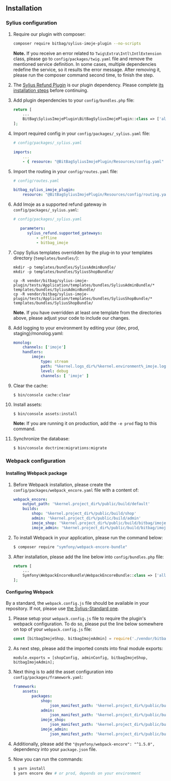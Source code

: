 ## Installation

### Sylius configuration

1. Require our plugin with composer:

    ```bash
    composer require bitbag/sylius-imoje-plugin --no-scripts
    ```
    
    **Note.** If you receive an error related to `Twig\Extra\Intl\IntlExtension` class, please go to `config/packages/twig.yaml` file and remove the mentioned service definition. In some cases, multiple dependencies redefine the service, so it results the error message. After removing it, please run the composer command second time, to finish the step.

2. The [Sylius Refund Plugin](https://github.com/Sylius/RefundPlugin) is our plugin dependency. Please complete [its installation steps](https://github.com/Sylius/RefundPlugin?tab=readme-ov-file#installation) before continuing.

3. Add plugin dependencies to your `config/bundles.php` file:

    ```php
    return [
        ...
        BitBag\SyliusImojePlugin\BitBagSyliusImojePlugin::class => ['all' => true],
    ];
    ```

4. Import required config in your `config/packages/_sylius.yaml` file:

    ```yaml
    # config/packages/_sylius.yaml

    imports:
        ...
        - { resource: "@BitBagSyliusImojePlugin/Resources/config.yaml" }
    ```

5. Import the routing in your `config/routes.yaml` file:

    ```yaml
    # config/routes.yaml

    bitbag_sylius_imoje_plugin:
        resource: "@BitBagSyliusImojePlugin/Resources/config/routing.yaml"
    ```

6. Add Imoje as a supported refund gateway in `config/packages/_sylius.yaml`:

    ```yaml
    # config/packages/_sylius.yaml

       parameters:
          sylius_refund.supported_gateways:
              - offline
              - bitbag_imoje
    ``` 

7. Copy Sylius templates overridden by the plug-in to your templates directory (`templates/bundles/`):

    ```
    mkdir -p templates/bundles/SyliusAdminBundle/
    mkdir -p templates/bundles/SyliusShopBundle/

    cp -R vendor/bitbag/sylius-imoje-plugin/tests/Application/templates/bundles/SyliusAdminBundle/* templates/bundles/SyliusAdminBundle/
    cp -R vendor/bitbag/sylius-imoje-plugin/tests/Application/templates/bundles/SyliusShopBundle/* templates/bundles/SyliusShopBundle/
    ```

    **Note.** If you have overridden at least one template from the directories above, please adjust your code to include our changes.

8. Add logging to your environment by editing your {dev, prod, staging}/monolog.yaml:

    ```yaml
    monolog:
        channels: ['imoje']
        handlers:
            imoje:
                type: stream
                path: "%kernel.logs_dir%/%kernel.environment%_imoje.log"
                level: debug
                channels: [ 'imoje' ]
    ```

9. Clear the cache:

    ```bash
    $ bin/console cache:clear
    ```

10. Install assets:

    ```
    $ bin/console assets:install
    ```

    **Note:** If you are running it on production, add the `-e prod` flag to this command.

11. Synchronize the database:

    ```
    $ bin/console doctrine:migrations:migrate
    ```

### Webpack configuration

#### Installing Webpack package

1. Before Webpack installation, please create the `config/packages/webpack_encore.yaml` file with a content of:

    ```yaml
    webpack_encore:
        output_path: '%kernel.project_dir%/public/build/default'
        builds:
            shop: '%kernel.project_dir%/public/build/shop'
            admin: '%kernel.project_dir%/public/build/admin'
            imoje_shop: '%kernel.project_dir%/public/build/bitbag/imoje/shop'
            imoje_admin: '%kernel.project_dir%/public/build/bitbag/imoje/admin'
    ```

2. To install Webpack in your application, please run the command below:

    ```bash
    $ composer require "symfony/webpack-encore-bundle"
    ```

3. After installation, please add the line below into `config/bundles.php` file:

    ```php
    return [
        ...
        Symfony\WebpackEncoreBundle\WebpackEncoreBundle::class => ['all' => true],
    ];
    ```

#### Configuring Webpack

By a standard, the `webpack.config.js` file should be available in your repository. If not, please use [the Sylius-Standard one](https://github.com/Sylius/Sylius-Standard/blob/1.11/webpack.config.js).

1. Please setup your `webpack.config.js` file to require the plugin's webpack configuration. To do so, please put the line below somewhere on top of your `webpack.config.js` file:

    ```javascript
    const [bitbagImojeShop, bitbagImojeAdmin] = require('./vendor/bitbag/sylius-imoje-plugin/webpack.config.js');
    ```

2. As next step, please add the imported consts into final module exports:

    ```javascripts
    module.exports = [shopConfig, adminConfig, bitbagImojeShop, bitbagImojeAdmin];
    ```

3. Next thing is to add the asset configuration into `config/packages/framework.yaml`:

    ```yaml
    framework:
        assets:
            packages:
                shop:
                    json_manifest_path: '%kernel.project_dir%/public/build/shop/manifest.json'
                admin:
                    json_manifest_path: '%kernel.project_dir%/public/build/admin/manifest.json'
                imoje_shop:
                    json_manifest_path: '%kernel.project_dir%/public/build/bitbag/imoje/shop/manifest.json'
                imoje_admin:
                    json_manifest_path: '%kernel.project_dir%/public/build/bitbag/imoje/admin/manifest.json'
    ```

4. Additionally, please add the `"@symfony/webpack-encore": "^1.5.0",` dependency into your `package.json` file.

5. Now you can run the commands:

    ```bash
    $ yarn install
    $ yarn encore dev # or prod, depends on your environment
    ```
